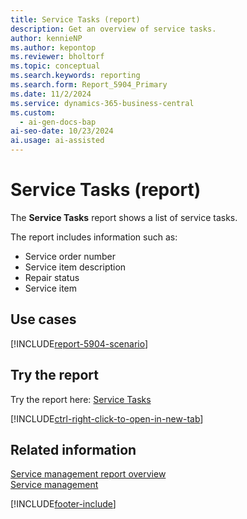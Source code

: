 ```yaml
---
title: Service Tasks (report)
description: Get an overview of service tasks.
author: kennieNP
ms.author: kepontop
ms.reviewer: bholtorf
ms.topic: conceptual
ms.search.keywords: reporting
ms.search.form: Report_5904_Primary
ms.date: 11/2/2024
ms.service: dynamics-365-business-central
ms.custom:
  - ai-gen-docs-bap
ai-seo-date: 10/23/2024
ai.usage: ai-assisted
---
```


# Service Tasks (report)

The **Service Tasks** report shows a list of service tasks.

The report includes information such as: 

- Service order number
- Service item description
- Repair status
- Service item

## Use cases

[!INCLUDE[report-5904-scenario](../includes/report-5904-scenario-include.md)]

<!-- 

Prompt

Below is a report in an ERP system. Provide 3-4 use cases for different personas working with project management or finance for projects.

Format like this:    
  
As a <persona>, use the report to    
* use case 1  
* use case 2    

Do not capitalize the persona names. 

Do not start lines with "Use the data to"

## Report name
Service Tasks

## Report description

### What the report does

### Use cases

Please include your data sources and URLs

-->

## Try the report

Try the report here: [Service Tasks](https://businesscentral.dynamics.com?report=5904)

[!INCLUDE[ctrl-right-click-to-open-in-new-tab](../includes/ctrl-right-click-to-open-in-new-tab.md)]

## Related information

[Service management report overview](../service-reports.md)  
[Service management](../service-service.md)  

[!INCLUDE[footer-include](../includes/footer-banner.md)]